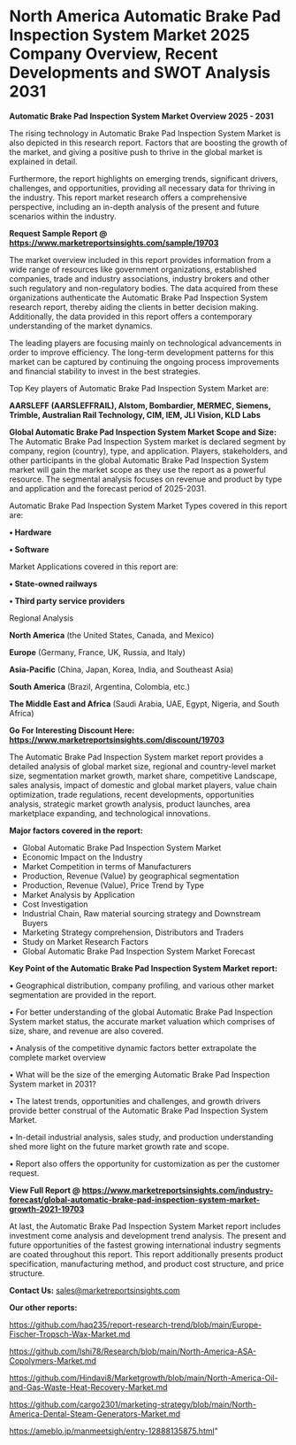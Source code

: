 # North America Automatic Brake Pad Inspection System Market 2025 Company Overview, Recent Developments and SWOT Analysis 2031

<Strong> Automatic Brake Pad Inspection System Market Overview 2025 - 2031</strong>

The rising technology in Automatic Brake Pad Inspection System Market is also depicted in this research report. Factors that are boosting the growth of the market, and giving a positive push to thrive in the global market is explained in detail.

Furthermore, the report highlights on emerging trends, significant drivers, challenges, and opportunities, providing all necessary data for thriving in the industry. This report market research offers a comprehensive perspective, including an in-depth analysis of the present and future scenarios within the industry.

<strong>Request Sample Report @ <a href=https://www.marketreportsinsights.com/sample/19703>https://www.marketreportsinsights.com/sample/19703</a></strong>

The market overview included in this report provides information from a wide range of resources like government organizations, established companies, trade and industry associations, industry brokers and other such regulatory and non-regulatory bodies. The data acquired from these organizations authenticate the Automatic Brake Pad Inspection System research report, thereby aiding the clients in better decision making. Additionally, the data provided in this report offers a contemporary understanding of the market dynamics.

The leading players are focusing mainly on technological advancements in order to improve efficiency. The long-term development patterns for this market can be captured by continuing the ongoing process improvements and financial stability to invest in the best strategies.

Top Key players of Automatic Brake Pad Inspection System Market are:

<strong>AARSLEFF (AARSLEFFRAIL), Alstom, Bombardier, MERMEC, Siemens, Trimble, Australian Rail Technology, CIM, IEM, JLI Vision, KLD Labs</strong>

<strong><b>Global Automatic Brake Pad Inspection System Market Scope and Size:</b></strong>
The Automatic Brake Pad Inspection System market is declared segment by company, region (country), type, and application. Players, stakeholders, and other participants in the global Automatic Brake Pad Inspection System market will gain the market scope as they use the report as a powerful resource. The segmental analysis focuses on revenue and product by type and application and the forecast period of 2025-2031.

Automatic Brake Pad Inspection System Market Types covered in this report are:

<strong>• Hardware

• Software</strong>

Market Applications covered in this report are:

<strong>• State-owned railways

• Third party service providers</strong> 

Regional Analysis

<strong>North America</strong> (the United States, Canada, and Mexico)

<strong>Europe</strong> (Germany, France, UK, Russia, and Italy)

<strong>Asia-Pacific</strong> (China, Japan, Korea, India, and Southeast Asia)

<strong>South America</strong> (Brazil, Argentina, Colombia, etc.)

<strong>The Middle East and Africa</strong> (Saudi Arabia, UAE, Egypt, Nigeria, and South Africa)

<strong>Go For Interesting Discount Here: <a href=https://www.marketreportsinsights.com/discount/19703>https://www.marketreportsinsights.com/discount/19703</a></strong>

The Automatic Brake Pad Inspection System market report provides a detailed analysis of global market size, regional and country-level market size, segmentation market growth, market share, competitive Landscape, sales analysis, impact of domestic and global market players, value chain optimization, trade regulations, recent developments, opportunities analysis, strategic market growth analysis, product launches, area marketplace expanding, and technological innovations.

<strong><b>Major factors covered in the report:</b></strong>
<ul>
  <li>Global Automatic Brake Pad Inspection System Market </li>
  <li>Economic Impact on the Industry</li>
  <li>Market Competition in terms of Manufacturers</li>
  <li>Production, Revenue (Value) by geographical segmentation</li>
  <li>Production, Revenue (Value), Price Trend by Type</li>
  <li>Market Analysis by Application</li>
  <li>Cost Investigation</li>
  <li>Industrial Chain, Raw material sourcing strategy and Downstream Buyers</li>
  <li>Marketing Strategy comprehension, Distributors and Traders</li>
  <li>Study on Market Research Factors</li>
  <li>Global Automatic Brake Pad Inspection System Market Forecast</li>
</ul>

<strong><b>Key Point of the Automatic Brake Pad Inspection System Market report:</b></strong>

• Geographical distribution, company profiling, and various other market segmentation are provided in the report.

• For better understanding of the global Automatic Brake Pad Inspection System market status, the accurate market valuation which comprises of size, share, and revenue are also covered.

• Analysis of the competitive dynamic factors better extrapolate the complete market overview

• What will be the size of the emerging Automatic Brake Pad Inspection System market in 2031?

• The latest trends, opportunities and challenges, and growth drivers provide better construal of the Automatic Brake Pad Inspection System Market.

• In-detail industrial analysis, sales study, and production understanding shed more light on the future market growth rate and scope.

• Report also offers the opportunity for customization as per the customer request.

<strong><b>View Full Report @ <a href=https://www.marketreportsinsights.com/industry-forecast/global-automatic-brake-pad-inspection-system-market-growth-2021-19703>https://www.marketreportsinsights.com/industry-forecast/global-automatic-brake-pad-inspection-system-market-growth-2021-19703</a></b></strong>


At last, the Automatic Brake Pad Inspection System Market report includes investment come analysis and development trend analysis. The present and future opportunities of the fastest growing international industry segments are coated throughout this report. This report additionally presents product specification, manufacturing method, and product cost structure, and price structure.

<strong>Contact Us:</strong>
sales@marketreportsinsights.com

<strong>Our other reports:</strong>

<a href=https://github.com/haq235/report-research-trend/blob/main/Europe-Fischer-Tropsch-Wax-Market.md>https://github.com/haq235/report-research-trend/blob/main/Europe-Fischer-Tropsch-Wax-Market.md</a>

<a href=https://github.com/Ishi78/Research/blob/main/North-America-ASA-Copolymers-Market.md>https://github.com/Ishi78/Research/blob/main/North-America-ASA-Copolymers-Market.md</a>

<a href=https://github.com/Hindavi8/Marketgrowth/blob/main/North-America-Oil-and-Gas-Waste-Heat-Recovery-Market.md>https://github.com/Hindavi8/Marketgrowth/blob/main/North-America-Oil-and-Gas-Waste-Heat-Recovery-Market.md</a>

<a href=https://github.com/cargo2301/marketing-strategy/blob/main/North-America-Dental-Steam-Generators-Market.md>https://github.com/cargo2301/marketing-strategy/blob/main/North-America-Dental-Steam-Generators-Market.md</a>

<a href=https://ameblo.jp/manmeetsigh/entry-12888135875.html>https://ameblo.jp/manmeetsigh/entry-12888135875.html</a>"
